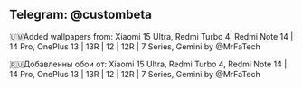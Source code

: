 Telegram: @custombeta
-------------------------------------------
🇺🇲Added wallpapers from: Xiaomi 15 Ultra, Redmi Turbo 4, Redmi Note 14 | 14 Pro, OnePlus 13 | 13R | 12 | 12R | 7 Series, Gemini by @MrFaTech

🇷🇺Добавленны обои от: Xiaomi 15 Ultra, Redmi Turbo 4, Redmi Note 14 | 14 Pro, OnePlus 13 | 13R | 12 | 12R | 7 Series, Gemini by @MrFaTech
